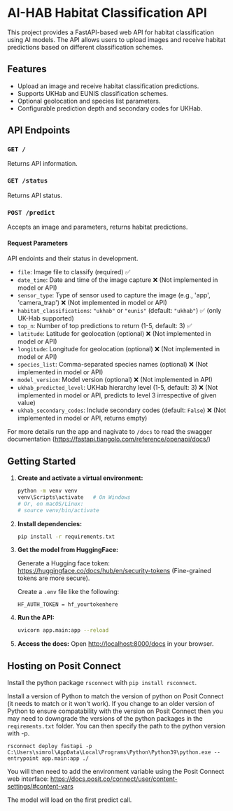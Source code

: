 # AI-HAB Habitat Classification API

This project provides a FastAPI-based web API for habitat classification using AI models. The API allows users to upload images and receive habitat predictions based on different classification schemes.

## Features

- Upload an image and receive habitat classification predictions.
- Supports UKHab and EUNIS classification schemes.
- Optional geolocation and species list parameters.
- Configurable prediction depth and secondary codes for UKHab.

## API Endpoints

### `GET /`
Returns API information.

### `GET /status`
Returns API status.

### `POST /predict`
Accepts an image and parameters, returns habitat predictions.

#### Request Parameters

API endoints and their status in development.

- `file`: Image file to classify (required) ✅
- `date_time`: Date and time of the image capture ❌ (Not implemented in model or API)
- `sensor_type`: Type of sensor used to capture the image (e.g., 'app', 'camera_trap') ❌ (Not implemented in model or API)
- `habitat_classifications`: `"ukhab"` or `"eunis"` (default: `"ukhab"`) ✅ (only UK-Hab supported)
- `top_n`: Number of top predictions to return (1-5, default: 3) ✅
- `latitude`: Latitude for geolocation (optional) ❌ (Not implemented in model or API)
- `longitude`: Longitude for geolocation (optional) ❌ (Not implemented in model or API)
- `species_list`: Comma-separated species names (optional) ❌ (Not implemented in model or API)
- `model_version`: Model version (optional) ❌ (Not implemented in API)
- `ukhab_predicted_level`: UKHab hierarchy level (1-5, default: 3) ❌ (Not implemented in model or API, predicts to level 3 irrespective of given value)
- `ukhab_secondary_codes`: Include secondary codes (default: `False`) ❌ (Not implemented in model or API, returns empty)

For more details run the app and nagivate to `/docs` to read the swagger documentation (https://fastapi.tiangolo.com/reference/openapi/docs/)

## Getting Started

1. **Create and activate a virtual environment:**
   ```sh
   python -m venv venv
   venv\Scripts\activate   # On Windows
   # Or, on macOS/Linux:
   # source venv/bin/activate
   ```

2. **Install dependencies:**
   ```sh
   pip install -r requirements.txt
   ```

3. **Get the model from HuggingFace:**

   Generate a Hugging face token: https://huggingface.co/docs/hub/en/security-tokens (Fine-grained tokens are more secure).
   
   Create a `.env` file like the following:
   
   ```
   HF_AUTH_TOKEN = hf_yourtokenhere
   ```

3. **Run the API:**
   ```sh
   uvicorn app.main:app --reload
   ```

4. **Access the docs:**
   Open [http://localhost:8000/docs](http://localhost:8000/docs) in your browser.


## Hosting on Posit Connect

Install the python package `rsconnect` with `pip install rsconnect`.

Install a version of Python to match the version of python on Posit Connect (it needs to match or it won't work). If you change to an older version of Python to ensure compatability with the version on Posit Connect then you may need to downgrade the versions of the python packages in the `reqirements.txt` folder. You can then specify the path to the python version with -p.

```
rsconnect deploy fastapi -p C:\Users\simrol\AppData\Local\Programs\Python\Python39\python.exe --entrypoint app.main:app ./
```

You will then need to add the environment variable using the Posit Connect web interface: https://docs.posit.co/connect/user/content-settings/#content-vars

The model will load on the first predict call.

